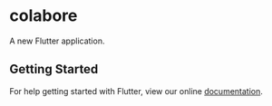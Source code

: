 # colabore

A new Flutter application.

## Getting Started

For help getting started with Flutter, view our online
[documentation](https://flutter.io/).
